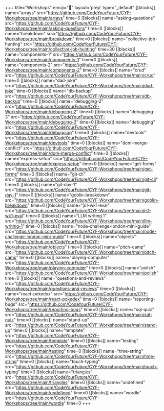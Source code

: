 +++
title="Workshops"
emoji="🧰"
layout='prep'
type="_default"
[[blocks]]
name="arrays"
src="https://github.com/CodeYourFuture/CYF-Workshops/tree/main/arrays"
time=0
[[blocks]]
name="asking-questions"
src="https://github.com/CodeYourFuture/CYF-Workshops/tree/main/asking-questions"
time=0
[[blocks]]
name="breakdown"
src="https://github.com/CodeYourFuture/CYF-Workshops/tree/main/breakdown"
time=0
[[blocks]]
name="collective-job-hunting"
src="https://github.com/CodeYourFuture/CYF-Workshops/tree/main/collective-job-hunting"
time=30
[[blocks]]
name="components-1"
src="https://github.com/CodeYourFuture/CYF-Workshops/tree/main/components-1"
time=0
[[blocks]]
name="components-2"
src="https://github.com/CodeYourFuture/CYF-Workshops/tree/main/components-2"
time=0
[[blocks]]
name="crud"
src="https://github.com/CodeYourFuture/CYF-Workshops/tree/main/crud"
time=0
[[blocks]]
name="dad-joke"
src="https://github.com/CodeYourFuture/CYF-Workshops/tree/main/dad-joke"
time=0
[[blocks]]
name="db-backup"
src="https://github.com/CodeYourFuture/CYF-Workshops/tree/main/db-backup"
time=0
[[blocks]]
name="debugging-2"
src="https://github.com/CodeYourFuture/CYF-Workshops/tree/main/debugging-2"
time=0
[[blocks]]
name="debugging-3"
src="https://github.com/CodeYourFuture/CYF-Workshops/tree/main/debugging-3"
time=0
[[blocks]]
name="debugging"
src="https://github.com/CodeYourFuture/CYF-Workshops/tree/main/debugging"
time=0
[[blocks]]
name="devtools"
src="https://github.com/CodeYourFuture/CYF-Workshops/tree/main/devtools"
time=0
[[blocks]]
name="dom-merge-conflict"
src="https://github.com/CodeYourFuture/CYF-Workshops/tree/main/dom-merge-conflict"
time=0
[[blocks]]
name="express-setup"
src="https://github.com/CodeYourFuture/CYF-Workshops/tree/main/express-setup"
time=0
[[blocks]]
name="get-forms"
src="https://github.com/CodeYourFuture/CYF-Workshops/tree/main/get-forms"
time=0
[[blocks]]
name="git-cli"
src="https://github.com/CodeYourFuture/CYF-Workshops/tree/main/git-cli"
time=0
[[blocks]]
name="git-day-1"
src="https://github.com/CodeYourFuture/CYF-Workshops/tree/main/git-day-1"
time=0
[[blocks]]
name="goblin-breakdown"
src="https://github.com/CodeYourFuture/CYF-Workshops/tree/main/goblin-breakdown"
time=0
[[blocks]]
name="js1-wk1-eval"
src="https://github.com/CodeYourFuture/CYF-Workshops/tree/main/js1-wk1-eval"
time=0
[[blocks]]
name="LLM writing 1"
src="https://github.com/CodeYourFuture/CYF-Workshops/tree/main/llm-writing-1"
time=0
[[blocks]]
name="node-challenge-london-mini-guide"
src="https://github.com/CodeYourFuture/CYF-Workshops/tree/main/node-challenge-london-mini-guide"
time=0
[[blocks]]
name="objects"
src="https://github.com/CodeYourFuture/CYF-Workshops/tree/main/objects"
time=0
[[blocks]]
name="pitch-camp"
src="https://github.com/CodeYourFuture/CYF-Workshops/tree/main/pitch-camp"
time=0
[[blocks]]
name="playing-computer"
src="https://github.com/CodeYourFuture/CYF-Workshops/tree/main/playing-computer"
time=0
[[blocks]]
name="polish"
src="https://github.com/CodeYourFuture/CYF-Workshops/tree/main/polish"
time=0
[[blocks]]
name="questions-and-reviews"
src="https://github.com/CodeYourFuture/CYF-Workshops/tree/main/questions-and-reviews"
time=0
[[blocks]]
name="react-pokedex"
src="https://github.com/CodeYourFuture/CYF-Workshops/tree/main/react-pokedex"
time=0
[[blocks]]
name="reporting-bugs"
src="https://github.com/CodeYourFuture/CYF-Workshops/tree/main/reporting-bugs"
time=0
[[blocks]]
name="sql-quiz"
src="https://github.com/CodeYourFuture/CYF-Workshops/tree/main/sql-quiz"
time=0
[[blocks]]
name="stand-up"
src="https://github.com/CodeYourFuture/CYF-Workshops/tree/main/stand-up"
time=0
[[blocks]]
name="template"
src="https://github.com/CodeYourFuture/CYF-Workshops/tree/main/template"
time=0
[[blocks]]
name="testing"
src="https://github.com/CodeYourFuture/CYF-Workshops/tree/main/testing"
time=0
[[blocks]]
name="time-string"
src="https://github.com/CodeYourFuture/CYF-Workshops/tree/main/time-string"
time=0
[[blocks]]
name="touch-typing"
src="https://github.com/CodeYourFuture/CYF-Workshops/tree/main/touch-typing"
time=0
[[blocks]]
name="triangles"
src="https://github.com/CodeYourFuture/CYF-Workshops/tree/main/triangles"
time=0
[[blocks]]
name="undefined"
src="https://github.com/CodeYourFuture/CYF-Workshops/tree/main/undefined"
time=0
[[blocks]]
name="wordle"
src="https://github.com/CodeYourFuture/CYF-Workshops/tree/main/wordle"
time=0
+++
